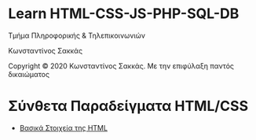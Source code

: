 <html>
<body>
<h1> Learn HTML-CSS-JS-PHP-SQL-DB</h1>
<p> Τμήμα Πληροφορικής & Τηλεπικοινωνιών </p>
<p> Κωνσταντίνος Σακκάς</p>
  <p>Copyright © 2020 Κωνσταντίνος Σακκάς. Με την επιφύλαξη παντός δικαιώματος</p>
  <h1></h1>

<h1>Σύνθετα Παραδείγματα HTML/CSS</h1>
<ul>

<li><a href="./Code greek/basic_1.html" target="_blank">Βασικά Στοιχεία της HTML </a></li>

</ul>
</body>
</html>

